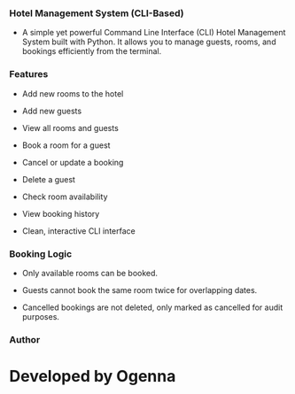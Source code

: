 ### Hotel Management System (CLI-Based)

 * A simple yet powerful Command Line Interface (CLI) Hotel Management System built with Python. It allows you to manage guests, rooms, and bookings efficiently from the terminal.

 ### Features

 - Add new rooms to the hotel

- Add new guests

- View all rooms and guests

- Book a room for a guest

- Cancel or update a booking

- Delete a guest

- Check room availability

- View booking history

- Clean, interactive CLI interface

### Booking Logic

* Only available rooms can be booked.

* Guests cannot book the same room twice for overlapping dates.

* Cancelled bookings are not deleted, only marked as cancelled for audit purposes.

### Author 
 
# Developed by Ogenna

